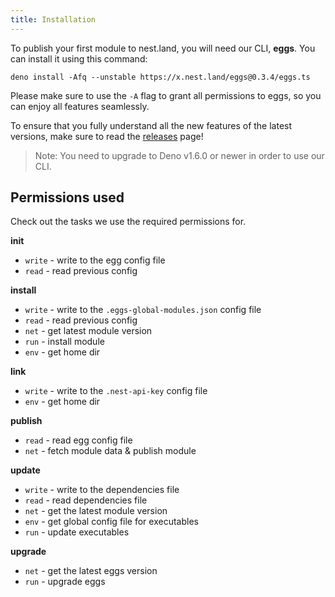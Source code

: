 ```yaml
---
title: Installation
---
```


To publish your first module to nest.land, you will need our CLI, **eggs**. You can install it using this command:
```shell script
deno install -Afq --unstable https://x.nest.land/eggs@0.3.4/eggs.ts
```

Please make sure to use the `-A` flag to grant all permissions to eggs, so you can enjoy all features seamlessly.

To ensure that you fully understand all the new features of the latest versions,
make sure to read the [releases](https://github.com/nestdotland/eggs/releases) page!

> Note: You need to upgrade to Deno v1.6.0 or newer in order to use our CLI.

## Permissions used
Check out the tasks we use the required permissions for.

**init**

  * `write` - write to the egg config file 
  * `read` - read previous config

**install**

  * `write` - write to the `.eggs-global-modules.json` config file 
  * `read` - read previous config
  * `net` - get latest module version
  * `run` - install module
  * `env` - get home dir

**link**

  * `write` - write to the `.nest-api-key` config file 
  * `env` - get home dir

**publish**

  * `read` - read egg config file
  * `net` - fetch module data & publish module

**update**

  * `write` - write to the dependencies file 
  * `read` - read dependencies file 
  * `net` - get the latest module version
  * `env` - get global config file for executables
  * `run` - update executables

**upgrade**

  * `net` - get the latest eggs version
  * `run` - upgrade eggs
